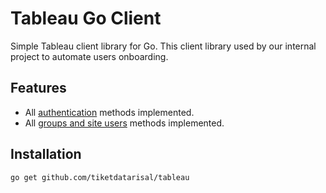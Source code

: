 # Tableau Go Client
Simple Tableau client library for Go. This client library used by our internal project to automate users onboarding.

## Features
* All [authentication](https://help.tableau.com/current/api/rest_api/en-us/REST/rest_api_ref_authentication.htm) methods implemented.
* All [groups and site users](https://help.tableau.com/current/api/rest_api/en-us/REST/rest_api_ref_users_and_groups.htm) methods implemented.

## Installation
```
go get github.com/tiketdatarisal/tableau
```
